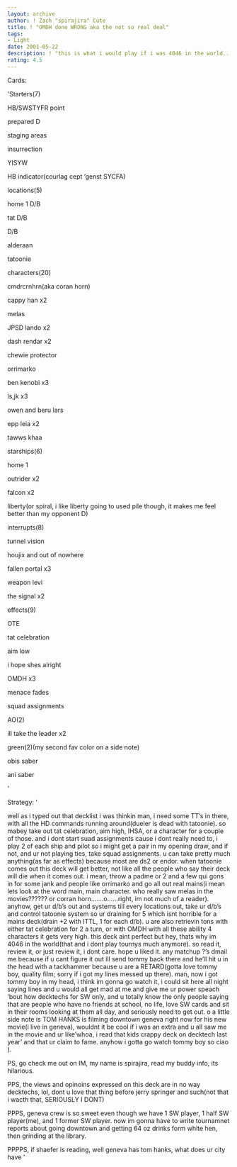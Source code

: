 ```yaml
---
layout: archive
author: ! Zach "spirajira" Cute
title: ! "OMDH done WRONG aka the not so real deal"
tags:
- Light
date: 2001-05-22
description: ! "this is what i would play if i was 4046 in the world........o wait, i am :)"
rating: 4.5
---
```

Cards: 

'Starters(7)

HB/SWSTYFR point

prepared D

staging areas

insurrection

YISYW

HB indicator(courlag cept ’genst SYCFA)


locations(5)

home 1 D/B

tat D/B

 D/B

alderaan

tatoonie


characters(20)

cmdrcrnhrn(aka coran horn)

cappy han x2

melas

JPSD lando x2

dash rendar x2

chewie protector

orrimarko

ben kenobi x3

ls,jk x3

owen and beru lars

epp leia x2

tawws khaa


starships(6)

home 1

outrider x2

falcon x2

liberty(or spiral, i like liberty going to used pile though, it makes me feel better than my opponent D)


interrupts(8)

tunnel vision

houjix and out of nowhere

fallen portal x3

weapon levi

the signal x2


effects(9)

OTE

tat celebration

aim low

i hope shes alright

OMDH x3

menace fades

squad assignments


AO(2)

ill take the leader x2


green(2)(my second fav color on a side note)

obis saber

ani saber




'

Strategy: '

well as i typed out that decklist i was thinkin man, i need some TT’s in there, with all the HD commands running around(dueler is dead with tatoonie).  so mabey take out tat celebration, aim high, IHSA, or a character for a couple of those.  and i dont start suad assignments cause i dont really need to, i play 2 of each ship and pilot so i might get a pair in my opening draw, and if not, and ur not playing ties, take squad assignments.  u can take pretty much anything(as far as effects) because most are ds2 or endor.  when tatoonie comes out this deck will get better, not like all the people who say their deck will die when it comes out.  i mean, throw a padme or 2 and a few qui gons in for some jank and people like orrimarko and go all out real mains(i mean lets look at the word main, main character.  who really saw melas in the movies?????? or corran horn.......o......right, im not much of a reader).  anyhow, get ur d/b’s out and systems till every locations out, take ur d/b’s and control tatoonie system so ur draining for 5 which isnt horrible for a mains deck(drain +2 with ITTL, 1 for each d/b).  u are also retrievin tons with either tat celebration for 2 a turn, or with OMDH with all these ability 4 characters it gets very high.  this deck aint perfect but hey, thats why im 4046 in the world(that and i dont play tournys much anymore).  so read it, review it, or just review it, i dont care.  hope u liked it.  any matchup ?’s dmail me because if u cant figure it out ill send tommy back there and he’ll hit u in the head with a tackhammer because u are a RETARD(gotta love tommy boy, quality film; sorry if i got my lines messed up there).  man, now i got tommy boy in my head, i think im gonna go watch it, i could sit here all night saying lines and u would all get mad at me and give me ur power speach ’bout how decktechs for SW only, and u totally know the only people saying that are people who have no friends at school, no life, love SW cards and sit in their rooms looking at them all day, and seriously need to get out.  o a little side note is TOM HANKS is filming downtown geneva right now for his new movie(i live in geneva), wouldnt it be cool if i was an extra and u all saw me in the movie and ur like’whoa, i read that kids crappy deck on decktech last year’  and that ur claim to fame.  anyhow i gotta go watch tommy boy so ciao ).  

PS, go check me out on IM, my name is spirajira, read my buddy info, its hilarious.

PPS, the views and opinoins expressed on this deck are in no way decktechs, lol, dont u love that thing before jerry springer and such(not that i wacth that, SERIOUSLY I DONT) 

PPPS, geneva crew is so sweet even though we have 1 SW player, 1 half SW player(me), and 1 former SW player.  now im gonna have to write tournamnet reports about going downtown and getting 64 oz drinks form white hen, then grinding at the library.

PPPPS, if shaefer is reading, well geneva has tom hanks, what does ur city have '